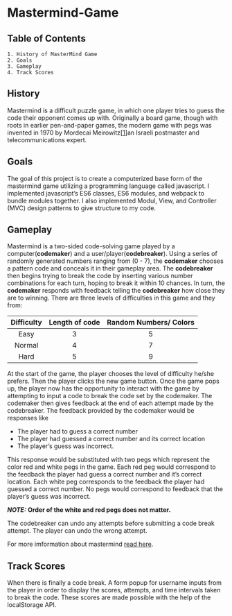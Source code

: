 # Mastermind-Game

## Table of Contents

    1. History of MasterMind Game
    2. Goals
    3. Gameplay
    4. Track Scores

## History

Mastermind is a difficult puzzle game, in which one player tries to guess the code their opponent comes up with. Originally a board game, though with roots in earlier pen-and-paper games, the modern game with pegs was invented in 1970 by Mordecai Meirowitz[[1]]an Israeli postmaster and telecommunications expert.

## Goals

The goal of this project is to create a computerized base form of the mastermind game utilizing a programming language called javascript. I implemented javascript’s ES6 classes, ES6 modules, and webpack to bundle modules together. I also implemented Modul, View, and Controller (MVC) design patterns to give structure to my code.

## Gameplay

Mastermind is a two-sided code-solving game played by a computer(**codemaker**) and a user/player(**codebreaker**). Using a series of randomly generated numbers ranging from (0 - 7), the **codemaker** chooses a pattern code and conceals it in their gameplay area. The **codebreaker** then begins trying to break the code by inserting various number combinations for each turn, hoping to break it within 10 chances. In turn, the **codemaker** responds with feedback telling the **codebreaker** how close they are to winning. There are three levels of difficulties in this game and they from:

| Difficulty | Length of code | Random Numbers/ Colors |
| :--------: | :------------: | :--------------------: |
|    Easy    |       3        |           5            |
|   Normal   |       4        |           7            |
|    Hard    |       5        |           9            |

At the start of the game, the player chooses the level of difficulty he/she prefers. Then the player clicks the new game button. Once the game pops up, the player now has the opportunity to interact with the game by attempting to input a code to break the code set by the codemaker. The codemaker then gives feedback at the end of each attempt made by the codebreaker. The feedback provided by the codemaker would be responses like

- The player had to guess a correct number
- The player had guessed a correct number and its correct location
- The player’s guess was incorrect.

This response would be substituted with two pegs which represent the color red and white pegs in the game. Each red peg would correspond to the feedback the player had guess a correct number and it’s correct location. Each white peg corresponds to the feedback the player had guessed a correct number. No pegs would correspond to feedback that the player’s guess was incorrect.

**_NOTE:_** **Order of the white and red pegs does not matter.**

The codebreaker can undo any attempts before submitting a code break attempt. The player can undo the wrong attempt.

For more imformation about mastermind [read here][2].

## Track Scores

When there is finally a code break. A form popup for username inputs from the player in order to display the scores, attempts, and time intervals taken to break the code. These scores are made possible with the help of the localStorage API.

[1]: https://en.wikipedia.org/wiki/Mordecai_Meirowitz
[2]: https://www.wikihow.com/Play-Mastermind
